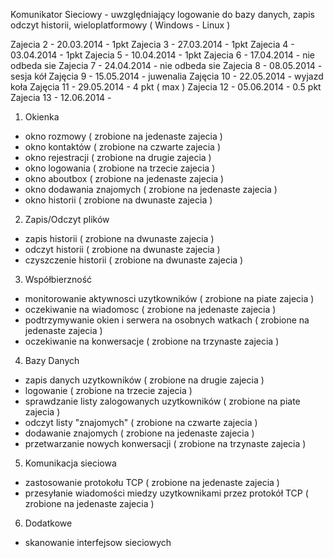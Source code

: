 Komunikator Sieciowy - uwzględniający logowanie do bazy danych, zapis odczyt historii, wieloplatformowy ( Windows - Linux )

Zajecia 2  - 20.03.2014 - 1pkt
Zajecia 3  - 27.03.2014 - 1pkt
Zajecia 4  - 03.04.2014 - 1pkt
Zajecia 5  - 10.04.2014 - 1pkt
Zajecia 6  - 17.04.2014 - nie odbeda sie
Zajecia 7  - 24.04.2014 - nie odbeda sie
Zajecia 8  - 08.05.2014 - sesja kół
Zajęcia 9  - 15.05.2014 - juwenalia
Zajęcia 10 - 22.05.2014 - wyjazd koła
Zajęcia 11 - 29.05.2014 - 4 pkt ( max )
Zajecia 12 - 05.06.2014 - 0.5 pkt
Zajecia 13 - 12.06.2014 - 


1. Okienka
- okno rozmowy ( zrobione na jedenaste zajecia )
- okno kontaktów ( zrobione na czwarte zajecia )
- okno rejestracji ( zrobione na drugie zajecia )
- okno logowania ( zrobione na trzecie zajecia )
- okno aboutbox ( zrobione na jedenaste zajecia )
- okno dodawania znajomych ( zrobione na jedenaste zajecia )
- okno historii ( zrobione na dwunaste zajecia )

2. Zapis/Odczyt plików
- zapis historii ( zrobione na dwunaste zajecia )
- odczyt historii ( zrobione na dwunaste zajecia )
- czyszczenie historii ( zrobione na dwunaste zajecia )

3. Współbierzność
- monitorowanie aktywnosci uzytkowników ( zrobione na piate zajecia )
- oczekiwanie na wiadomosc ( zrobione na jedenaste zajecia )
- podtrzymywanie okien i serwera na osobnych watkach ( zrobione na jedenaste zajecia )
- oczekiwanie na konwersacje ( zrobione na trzynaste zajecia )

4. Bazy Danych
- zapis danych uzytkowników ( zrobione na drugie zajecia )
- logowanie ( zrobione na trzecie zajecia )
- sprawdzanie listy zalogowanych uzytkowników ( zrobione na piate zajecia )
- odczyt listy "znajomych" ( zrobione na czwarte zajecia )
- dodawanie znajomych ( zrobione na jedenaste zajecia )
- przetwarzanie nowych konwersacji ( zrobione na trzynaste zajecia )

5. Komunikacja sieciowa
- zastosowanie protokołu TCP ( zrobione na jedenaste zajecia )
- przesyłanie wiadomości miedzy uzytkownikami przez protokół TCP ( zrobione na jedenaste zajecia )

6. Dodatkowe
- skanowanie interfejsow sieciowych 

